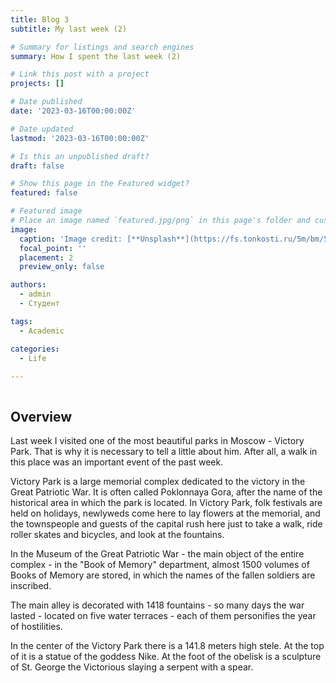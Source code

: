 ```yaml
---
title: Blog 3
subtitle: My last week (2)

# Summary for listings and search engines
summary: How I spent the last week (2)

# Link this post with a project
projects: []

# Date published
date: '2023-03-16T00:00:00Z'

# Date updated
lastmod: '2023-03-16T00:00:00Z'

# Is this an unpublished draft?
draft: false

# Show this page in the Featured widget?
featured: false

# Featured image
# Place an image named `featured.jpg/png` in this page's folder and customize its options here.
image:
  caption: 'Image credit: [**Unsplash**](https://fs.tonkosti.ru/5m/bm/5mbmdt1bmeosgo8so044koko4.jpg)'
  focal_point: ''
  placement: 2
  preview_only: false

authors:
  - admin
  - Студент

tags:
  - Academic 

categories:
  - Life
  
---
```


```python
```

## Overview

Last week I visited one of the most beautiful parks in Moscow - Victory Park. That is why it is necessary to tell a little about him. After all, a walk in this place was an important event of the past week.

Victory Park is a large memorial complex dedicated to the victory in the Great Patriotic War. It is often called Poklonnaya Gora, after the name of the historical area in which the park is located. In Victory Park, folk festivals are held on holidays, newlyweds come here to lay flowers at the memorial, and the townspeople and guests of the capital rush here just to take a walk, ride roller skates and bicycles, and look at the fountains.

In the Museum of the Great Patriotic War - the main object of the entire complex - in the "Book of Memory" department, almost 1500 volumes of Books of Memory are stored, in which the names of the fallen soldiers are inscribed.

The main alley is decorated with 1418 fountains - so many days the war lasted - located on five water terraces - each of them personifies the year of hostilities.

In the center of the Victory Park there is a 141.8 meters high stele. At the top of it is a statue of the goddess Nike. At the foot of the obelisk is a sculpture of St. George the Victorious slaying a serpent with a spear.

